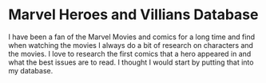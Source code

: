 <h1>Marvel Heroes and Villians Database</h1>


I have been a fan of the Marvel Movies and comics for a long time and find when watching the movies I always do a bit of research on characters and the movies. 
I love to research the first comics that a hero appeared in and what the best issues are to read. I thought I would start by putting that into my database. 

